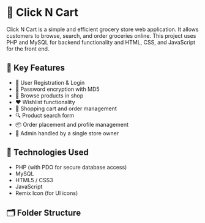 # 🛒 Click N Cart

Click N Cart is a simple and efficient grocery store web application. It allows customers to browse, search, and order groceries online. This project uses PHP and MySQL for backend functionality and HTML, CSS, and JavaScript for the front end.

## 📌 Key Features

- 👤 User Registration & Login
- 🔐 Password encryption with MD5
- 🍎 Browse products in shop
- ❤️ Wishlist functionality
- 🛒 Shopping cart and order management
- 🔍 Product search form
- 📦 Order placement and profile management
- 📁 Admin handled by a single store owner

## 🧰 Technologies Used

- PHP (with PDO for secure database access)
- MySQL
- HTML5 / CSS3
- JavaScript
- Remix Icon (for UI icons)

## 🗂️ Folder Structure

